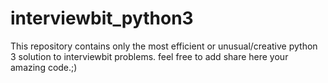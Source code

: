 # interviewbit_python3

This repository contains only the most efficient or unusual/creative python 3 solution to interviewbit problems.
feel free to add share here your amazing code.;)